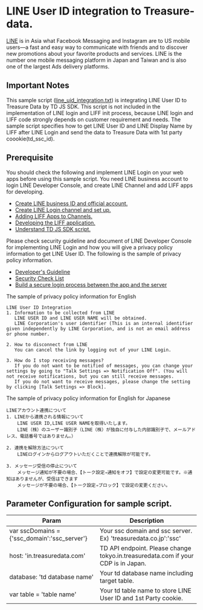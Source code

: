 # LINE User ID integration to Treasure-data. 
[LINE](https://line.me/ja/) is in Asia what Facebook Messaging and Instagram are to US mobile users—a fast and easy way to communicate with friends and to discover new promotions about your favorite products and services. LINE is the number one mobile messaging platform in Japan and Taiwan and is also one of the largest Ads delivery platforms. 

## Important Notes
This sample script ([line_uid_integration.txt](https://github.com/treasure-data/td-customers-code/blob/master/Line_uid_integration/line_uid_integration.txt)) is integrating LINE User ID to Treasure Data by TD JS SDK.  This script is not included in the implementation of LINE login and LIFF init process, because LINE login and LIFF code strongly depends on customer requirement and needs. The sample script specifies how to get LINE User ID and LINE Display Name by LIFF after LINE Login and send the data to Treasure Data with 1st party coookie(td_ssc_id). 

## Prerequisite
You should check the following and implement LINE Login on your web apps before using this sample script. You need LINE business account to login LINE Developer Console, and create LINE Channel and add LIFF apps for developing. 

- [Create LINE business ID and official account.](https://developers.line.biz/ja/docs/line-developers-console/login-account/#account-relationships)
- [Create LINE Login channel and set up.](https://developers.line.biz/ja/docs/line-login/getting-started/#step-1-create-channel)
- [Adding LIFF Apps to Channels.](https://developers.line.biz/ja/docs/liff/registering-liff-apps/#registering-liff-app)
- [Developing the LIFF application.](https://developers.line.biz/ja/docs/liff/developing-liff-apps/)
- [Understand TD JS SDK script.](https://github.com/treasure-data/td-js-sdk)

Please check security guideline and document of LINE Developer Console for implementing LINE Login and how you will give a privacy policy information to get LINE User ID. The following is the sample of privacy policy information. 

- [Developer's Guideline](https://developers.line.biz/ja/docs/line-login/development-guidelines/)
- [Security Check List](https://developers.line.biz/ja/docs/line-login/security-checklist/)
- [Build a secure login process between the app and the server](https://developers.line.biz/ja/docs/line-login/secure-login-process/)

The sample of privacy policy information for English 
```
LINE User ID Integration
1. Information to be collected from LINE
   LINE USER ID and LINE USER NAME will be obtained.
   LINE Corporation's user identifier (This is an internal identifier given independently by LINE Corporation, and is not an email address or phone number.

2. How to disconnect from LINE
   You can cancel the link by logging out of your LINE Login. 
   
3. How do I stop receiving messages?
   If you do not want to be notified of messages, you can change your settings by going to "Talk Settings => Notification Off". (You will not receive notifications, but you can still receive messages.
   If you do not want to receive messages, please change the setting by clicking [Talk Settings => Block].
```

The sample of privacy policy information for English for Japanese
```
LINEアカウント連携について
1. LINEから連携される情報について
    LINE USER ID,LINE USER NAMEを取得いたします。
    LINE（株）のユーザー識別子（LINE（株）が独自に付与した内部識別子で、メールアドレス、電話番号ではありません。）

2. 連携を解除方法について
    LINEログインからログアウトいただくことで連携解除が可能です。

3. メッセージ受信の停止について
    メッセージ通知が不要の場合、【トーク設定⇒通知をオフ】で設定の変更可能です。※通知はありませんが、受信はできます
    メッセージが不要の場合、【トーク設定⇒ブロック】で設定の変更ください。
```

## Parameter Configuration for sample script. 
|Param|Description|
|--|--|
| var sscDomains = {'ssc_domain':'ssc_server'} | Your ssc domain and ssc server. Ex) 'treasuredata.co.jp':'ssc'|
| host: 'in.treasuredata.com'| TD API endpoint. Please change tokyo.in.treasuredata.com if your CDP is in Japan.| writeKey: 'td write key'| Your TD Write API key for authentication |
| database: 'td database name'| Your td database name including target table.|
| var table = 'table name'| Your td table name to store LINE User ID and 1st Party cookie.|